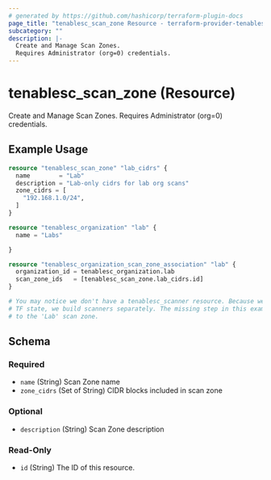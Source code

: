 ```yaml
---
# generated by https://github.com/hashicorp/terraform-plugin-docs
page_title: "tenablesc_scan_zone Resource - terraform-provider-tenablesc"
subcategory: ""
description: |-
  Create and Manage Scan Zones.
  Requires Administrator (org=0) credentials.
---
```


# tenablesc_scan_zone (Resource)

Create and Manage Scan Zones.
Requires Administrator (org=0) credentials.

## Example Usage

```terraform
resource "tenablesc_scan_zone" "lab_cidrs" {
  name        = "Lab"
  description = "Lab-only cidrs for lab org scans"
  zone_cidrs = [
    "192.168.1.0/24",
  ]
}

resource "tenablesc_organization" "lab" {
  name = "Labs"

}

resource "tenablesc_organization_scan_zone_association" "lab" {
  organization_id = tenablesc_organization.lab
  scan_zone_ids   = [tenablesc_scan_zone.lab_cidrs.id]
}

# You may notice we don't have a tenablesc_scanner resource. Because we don't want to put the scanner passwords in
# TF state, we build scanners separately. The missing step in this example is associating the desired scanners
# to the 'Lab' scan zone.
```

<!-- schema generated by tfplugindocs -->
## Schema

### Required

- `name` (String) Scan Zone name
- `zone_cidrs` (Set of String) CIDR blocks included in scan zone

### Optional

- `description` (String) Scan Zone description

### Read-Only

- `id` (String) The ID of this resource.


